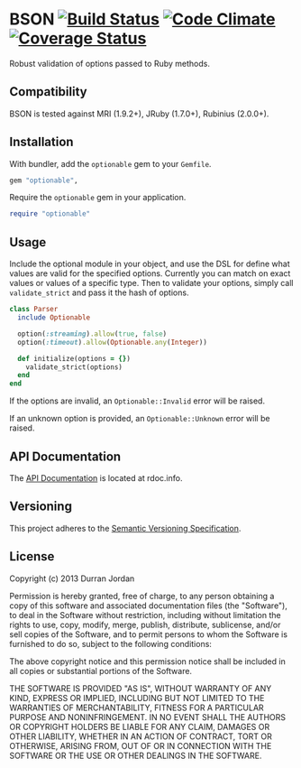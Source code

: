 BSON [![Build Status](https://secure.travis-ci.org/durran/optionable.png?branch=master&.png)](http://travis-ci.org/durran/optionable) [![Code Climate](https://codeclimate.com/github/durran/optionable.png)](https://codeclimate.com/github/durran/optionable) [![Coverage Status](https://coveralls.io/repos/durran/optionable/badge.png?branch=master)](https://coveralls.io/r/durran/optionable?branch=master)
====

Robust validation of options passed to Ruby methods.

Compatibility
-------------

BSON is tested against MRI (1.9.2+), JRuby (1.7.0+), Rubinius (2.0.0+).

Installation
------------

With bundler, add the `optionable` gem to your `Gemfile`.

```ruby
gem "optionable",
```

Require the `optionable` gem in your application.

```ruby
require "optionable"
```

Usage
-----

Include the optional module in your object, and use the DSL for define what values
are valid for the specified options. Currently you can match on exact values or
values of a specific type. Then to validate your options, simply call `validate_strict`
and pass it the hash of options.

```ruby
class Parser
  include Optionable

  option(:streaming).allow(true, false)
  option(:timeout).allow(Optionable.any(Integer))

  def initialize(options = {})
    validate_strict(options)
  end
end
```

If the options are invalid, an `Optionable::Invalid` error will be raised.

If an unknown option is provided, an `Optionable::Unknown` error will be
raised.

API Documentation
-----------------

The [API Documentation](http://rdoc.info/github/durran/optionable/master/frames) is
located at rdoc.info.

Versioning
----------

This project adheres to the [Semantic Versioning Specification](http://semver.org/).

License
-------

Copyright (c) 2013 Durran Jordan

Permission is hereby granted, free of charge, to any person obtaining
a copy of this software and associated documentation files (the
"Software"), to deal in the Software without restriction, including
without limitation the rights to use, copy, modify, merge, publish,
distribute, sublicense, and/or sell copies of the Software, and to
permit persons to whom the Software is furnished to do so, subject to
the following conditions:

The above copyright notice and this permission notice shall be
included in all copies or substantial portions of the Software.

THE SOFTWARE IS PROVIDED "AS IS", WITHOUT WARRANTY OF ANY KIND,
EXPRESS OR IMPLIED, INCLUDING BUT NOT LIMITED TO THE WARRANTIES OF
MERCHANTABILITY, FITNESS FOR A PARTICULAR PURPOSE AND
NONINFRINGEMENT. IN NO EVENT SHALL THE AUTHORS OR COPYRIGHT HOLDERS BE
LIABLE FOR ANY CLAIM, DAMAGES OR OTHER LIABILITY, WHETHER IN AN ACTION
OF CONTRACT, TORT OR OTHERWISE, ARISING FROM, OUT OF OR IN CONNECTION
WITH THE SOFTWARE OR THE USE OR OTHER DEALINGS IN THE SOFTWARE.
